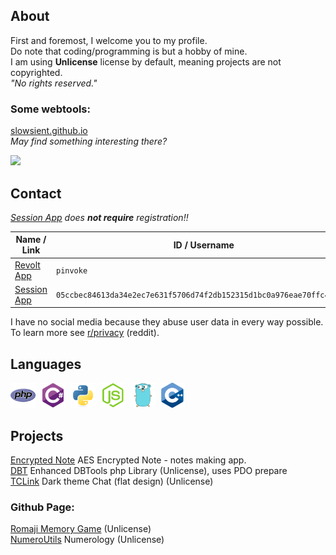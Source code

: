 

## About
First and foremost, I welcome you to my profile.<br>
Do note that coding/programming is but a hobby of mine.<br>
I am using **Unlicense** license by default, meaning projects are not copyrighted.<br>
*"No rights reserved."*<br>
### Some webtools:
[slowsient.github.io](https://slowsient.github.io)<br>
<i>May find something interesting there?</i>

<img src="https://api.visitorbadge.io/api/visitors?path=slowsient.slowsient&countColor=%2337d67a&style=flat-square&labelStyle=upper">

## Contact
<i><a href="https://getsession.org/" target="_blank">Session App</a> does <b>not require</b> registration!!</i><br>
<table>
  <thead><tr><th>Name / Link</th><th>ID / Username</th><th>Response Time</th></tr></thead>
<tbody>
<tr>
  <td><a href="https://revolt.chat/" target="_blank">Revolt App</a></td>
  <td><code title="usr">pinvoke</code></td>
  <td>48h upto 31d</td>
</tr>
<tr>
  <td><a href="https://getsession.org/" target="_blank">Session App</a></td>
  <td><code title="sid">05ccbec84613da34e2ec7e631f5706d74f2db152315d1bc0a976eae70ffc41cb51</code></td>
  <td>48h upto 31d</td>
</tr>
</tbody>
</table>
<div>
  I have no social media because they abuse user data in every way possible.<br>
  To learn more see <a href="https://libreddit.de/r/privacy" target="_blank">r/privacy</a> (reddit).
</div>

## Languages
<p>
<img src="https://github.com/devicons/devicon/blob/master/icons/php/php-original.svg" title="php" alt="php" width="40" height="40"/>&nbsp;
<img src="https://github.com/devicons/devicon/blob/master/icons/csharp/csharp-original.svg" title="csharp" alt="csharp" width="40" height="40"/>&nbsp;
<img src="https://github.com/devicons/devicon/blob/master/icons/python/python-original.svg" title="Python" alt="Python" width="40" height="40"/>&nbsp;
<img src="https://github.com/devicons/devicon/blob/master/icons/nodejs/nodejs-original.svg" title="Node JS" alt="Node JS" width="40" height="40"/>&nbsp;
<img src="https://github.com/devicons/devicon/blob/master/icons/go/go-original.svg" title="Go Lang" alt="Go Language" width="40" height="40"/>&nbsp;
<img src="https://github.com/devicons/devicon/blob/master/icons/cplusplus/cplusplus-original.svg" title="cplusplus" alt="cplusplus" width="40" height="40"/>&nbsp;
</p>

## Projects
[Encrypted Note](https://github.com/SlowsieNT/ennote/) AES Encrypted Note - notes making app.<br>
[DBT](https://github.com/SlowsieNT/dbtools/) Enhanced DBTools php Library (Unlicense), uses PDO prepare<br>
[TCLink](https://github.com/SlowsieNT/c/) Dark theme Chat (flat design) (Unlicense)<br>

### Github Page:
[Romaji Memory Game](https://slowsient.github.io/romaji/) (Unlicense)<br>
[NumeroUtils](https://slowsient.github.io/numero/) Numerology (Unlicense)<br>

